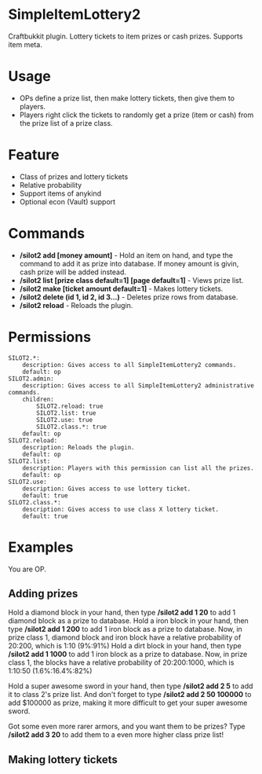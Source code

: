 SimpleItemLottery2
==================

Craftbukkit plugin. Lottery tickets to item prizes or cash prizes. Supports item meta.

Usage
========
* OPs define a prize list, then make lottery tickets, then give them to players.
* Players right click the tickets to randomly get a prize (item or cash) from the prize list of a prize class.

Feature
========
* Class of prizes and lottery tickets
* Relative probability
* Support items of anykind
* Optional econ (Vault) support

Commands
========
* **/silot2 add <prize class> <probabilty> [money amount]** - Hold an item on hand, and type the command to add it as prize into database. If money amount is givin, cash prize will be added instead.
* **/silot2 list [prize class default=1] [page default=1]** - Views prize list.
* **/silot2 make <prize class default=1> [ticket amount default=1]** - Makes lottery tickets.
* **/silot2 delete (id 1, id 2, id 3...)** - Deletes prize rows from database.
* **/silot2 reload** - Reloads the plugin.

Permissions
========

    SILOT2.*:
        description: Gives access to all SimpleItemLottery2 commands.
        default: op
    SILOT2.admin:
        description: Gives access to all SimpleItemLottery2 administrative commands.
        children:
            SILOT2.reload: true
            SILOT2.list: true
            SILOT2.use: true
            SILOT2.class.*: true
        default: op
    SILOT2.reload:
        description: Reloads the plugin.
        default: op
    SILOT2.list:
        description: Players with this permission can list all the prizes.
        default: op
    SILOT2.use:
        description: Gives access to use lottery ticket.
        default: true
    SILOT2.class.*:
        description: Gives access to use class X lottery ticket.
        default: true

Examples
========
You are OP. 

Adding prizes
-----------
Hold a diamond block in your hand, then type **/silot2 add 1 20** to add 1 diamond block as a prize to database.
Hold a iron block in your hand, then type **/silot2 add 1 200** to add 1 iron block as a prize to database.
Now, in prize class 1, diamond block and iron block have a relative probability of 20:200, which is 1:10 (9%:91%)
Hold a dirt block in your hand, then type **/silot2 add 1 1000** to add 1 iron block as a prize to database.
Now, in prize class 1, the blocks have a relative probability of 20:200:1000, which is 1:10:50 (1.6%:16.4%:82%)

Hold a super awesome sword in your hand, then type **/silot2 add 2 5** to add it to class 2's prize list.
And don't forget to type **/silot2 add 2 50 100000** to add $100000 as prize, 
making it more difficult to get your super awesome sword.

Got some even more rarer armors, and you want them to be prizes? 
Type **/silot2 add 3 20** to add them to a even more higher class prize list!

Making lottery tickets
-----------


